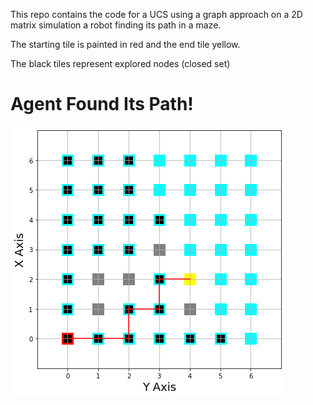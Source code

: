 This repo contains the code for a UCS using a graph approach on a 2D matrix simulation a robot finding its path in a maze.

The starting tile is painted in red and the end tile yellow.

The black tiles represent explored nodes (closed set)


# Agent Found Its Path!
![Agent Found Its Path](UCS_graph.png)


